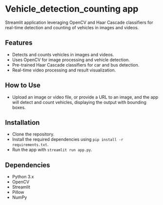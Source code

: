# Vehicle_detection_counting app
Streamlit application leveraging OpenCV and Haar Cascade classifiers for real-time detection and counting of vehicles in images and videos.



## Features
- Detects and counts vehicles in images and videos.
- Uses OpenCV for image processing and vehicle detection.
- Pre-trained Haar Cascade classifiers for car and bus detection.
- Real-time video processing and result visualization.

## How to Use
- Upload an image or video file, or provide a URL to an image, and the app will detect and count vehicles, displaying the output with bounding boxes.

## Installation
- Clone the repository.
- Install the required dependencies using `pip install -r requirements.txt`.
- Run the app with `streamlit run app.py`.

## Dependencies
- Python 3.x
- OpenCV
- Streamlit
- Pillow
- NumPy

